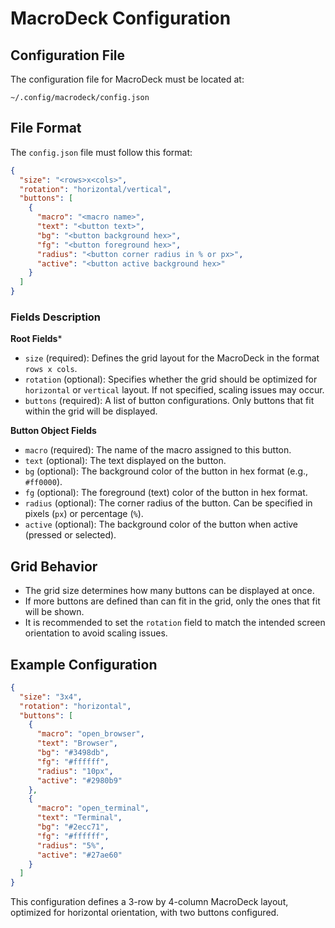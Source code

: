 # MacroDeck Configuration

## Configuration File
The configuration file for MacroDeck must be located at:
```
~/.config/macrodeck/config.json
```

## File Format
The `config.json` file must follow this format:
```json
{
  "size": "<rows>x<cols>",
  "rotation": "horizontal/vertical",
  "buttons": [
    {
      "macro": "<macro name>",
      "text": "<button text>",
      "bg": "<button background hex>",
      "fg": "<button foreground hex>",
      "radius": "<button corner radius in % or px>",
      "active": "<button active background hex>"
    }
  ]
}
```

### Fields Description

**Root Fields***
- `size` (required): Defines the grid layout for the MacroDeck in the format `rows x cols`.
- `rotation` (optional): Specifies whether the grid should be optimized for `horizontal` or `vertical` layout. If not specified, scaling issues may occur.
- `buttons` (required): A list of button configurations. Only buttons that fit within the grid will be displayed.

**Button Object Fields**
- `macro` (required): The name of the macro assigned to this button.
- `text` (optional): The text displayed on the button.
- `bg` (optional): The background color of the button in hex format (e.g., `#ff0000`).
- `fg` (optional): The foreground (text) color of the button in hex format.
- `radius` (optional): The corner radius of the button. Can be specified in pixels (`px`) or percentage (`%`).
- `active` (optional): The background color of the button when active (pressed or selected).


## Grid Behavior
- The grid size determines how many buttons can be displayed at once.
- If more buttons are defined than can fit in the grid, only the ones that fit will be shown.
- It is recommended to set the `rotation` field to match the intended screen orientation to avoid scaling issues.

## Example Configuration
```json
{
  "size": "3x4",
  "rotation": "horizontal",
  "buttons": [
    {
      "macro": "open_browser",
      "text": "Browser",
      "bg": "#3498db",
      "fg": "#ffffff",
      "radius": "10px",
      "active": "#2980b9"
    },
    {
      "macro": "open_terminal",
      "text": "Terminal",
      "bg": "#2ecc71",
      "fg": "#ffffff",
      "radius": "5%",
      "active": "#27ae60"
    }
  ]
}
```

This configuration defines a 3-row by 4-column MacroDeck layout, optimized for horizontal orientation, with two buttons configured.
